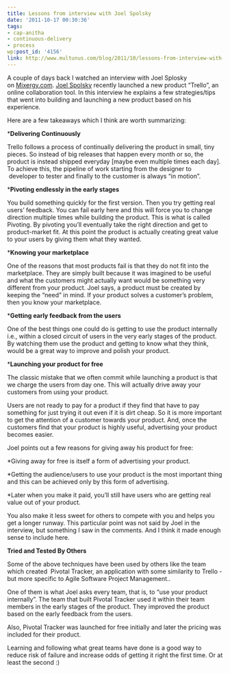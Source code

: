 ```yaml
---
title: Lessons from interview with Joel Spolsky
date: '2011-10-17 00:30:36'
tags:
- cap-anitha
- continuous-delivery
- process
wp:post_id: '4156'
link: http://www.multunus.com/blog/2011/10/lessons-from-interview-with-joel-spolsky/
---
```


A couple of days back I watched an interview with Joel Splosky on [Mixergy.com](http://mixergy.com/trello-joel-spolsky-interview/). [Joel Spolsky](http://www.joelonsoftware.com/AboutMe.html) recently launched a new product “Trello”, an online collaboration tool. In this interview he explains a few strategies/tips that went into building and launching a new product based on his experience.


Here are a few takeaways which I think are worth summarizing:


***Delivering Continuously**


Trello follows a process of continually delivering the product in small, tiny pieces. So instead of big releases that happen every month or so, the product is instead shipped everyday [maybe even multiple times each day]. To achieve this, the pipeline of work starting from the designer to  developer to tester and finally to the customer is always “in motion”.


***Pivoting endlessly in the early stages**


You build something quickly for the first version. Then you try getting real users’ feedback. You can fail early here and this will force you to change direction multiple times while building the product. This is what is called 
Pivoting. By pivoting you’ll eventually take the right direction and get to product-market fit. At this point the product is actually creating great value to your users by giving them what they wanted.


***Knowing your marketplace**


One of the reasons that most products fail is that they do not fit into the marketplace. They are simply built because it was imagined to be useful and what the customers might actually want would be something very different from your product. Joel says, a product must be created by keeping the “need” in mind. If your product solves a customer’s problem, then you know your marketplace.


***Getting early feedback from the users**


One of the best things one could do is getting to use the product internally i.e., within a closed circuit of users in the very early stages of the product. By watching them use the product and getting to know what they think, would be a great way to improve and polish your product.


***Launching your product for free**


The classic mistake that we often commit while launching a product is that we charge the users from day one. This will actually drive away your customers from using your product.


Users are not ready to pay for a product if they find that have to pay something for just trying it out even if it is dirt cheap. So it is more important to get the attention of a customer towards your product. And, once the customers find that your product is highly useful, advertising your product becomes easier.


Joel points out a few reasons for giving away his product for free:


*Giving away for free is itself a form of advertising your product.

    
*Getting the audience/users to use your product is the most important thing and this can be achieved only by this form of advertising.

    
*Later when you make it paid, you’ll still have users who are getting real value out of your product.


You also make it less sweet for others to compete with you and helps you get a longer runway. This particular point was not said by Joel in the interview, but something I saw in the comments. And I think it made enough sense to include here.


**Tried and Tested By Others**


Some of the above techniques have been used by others like the team which created 
Pivotal Tracker, an application with some similarity to Trello - but more specific to Agile Software Project Management..


One of them is what Joel asks every team, that is, to “use your product internally”. The team that built Pivotal Tracker used it within their team members in the early stages of the product. They improved the product based on the early feedback from the users.


Also, Pivotal Tracker was launched for free initially and later the pricing was included for their product.


Learning and following what great teams have done is a good way to reduce risk of failure and increase odds of getting it right the first time. Or at least the second :)
